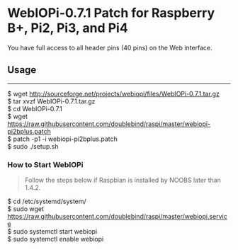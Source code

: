 WebIOPi-0.7.1 Patch for Raspberry B+, Pi2, Pi3, and Pi4
=============================================

You have full access to all header pins (40 pins) on the Web interface.

## Usage
------
$ wget http://sourceforge.net/projects/webiopi/files/WebIOPi-0.7.1.tar.gz  
$ tar xvzf WebIOPi-0.7.1.tar.gz  
$ cd WebIOPi-0.7.1  
$ wget https://raw.githubusercontent.com/doublebind/raspi/master/webiopi-pi2bplus.patch  
$ patch -p1 -i webiopi-pi2bplus.patch  
$ sudo ./setup.sh

### How to Start WebIOPi

> Follow the steps below if Raspbian is installed by NOOBS later than 1.4.2.  

$ cd /etc/systemd/system/  
$ sudo wget https://raw.githubusercontent.com/doublebind/raspi/master/webiopi.service  
$ sudo systemctl start webiopi  
$ sudo systemctl enable webiopi  
